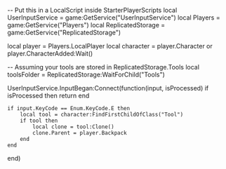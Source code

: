 -- Put this in a LocalScript inside StarterPlayerScripts
local UserInputService = game:GetService("UserInputService")
local Players = game:GetService("Players")
local ReplicatedStorage = game:GetService("ReplicatedStorage")

local player = Players.LocalPlayer
local character = player.Character or player.CharacterAdded:Wait()

-- Assuming your tools are stored in ReplicatedStorage.Tools
local toolsFolder = ReplicatedStorage:WaitForChild("Tools")

UserInputService.InputBegan:Connect(function(input, isProcessed)
	if isProcessed then return end
	
	if input.KeyCode == Enum.KeyCode.E then
		local tool = character:FindFirstChildOfClass("Tool")
		if tool then
			local clone = tool:Clone()
			clone.Parent = player.Backpack
		end
	end
end)
